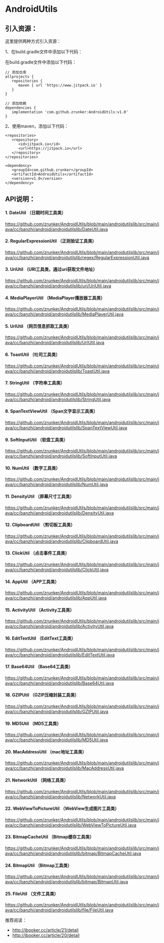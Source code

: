 # AndroidUtils

## 引入资源：

这里提供两种方式引入资源：

1、在build.gradle文件中添加以下代码：

在build.gradle文件中添加以下代码：
```
// 添加仓库
allprojects {
   repositories {
      maven { url 'https://www.jitpack.io' }
   }
}
```

```
// 添加依赖
dependencies {
   implementation 'com.github.zrunker:AndroidUtils:v1.0'
}
```
2、使用maven，添加以下代码：
```
<repositories>
   <repository>
      <id>jitpack.io</id>
      <url>https://jitpack.io</url>
   </repository>
</repositories>
```

```
<dependency>
   <groupId>com.github.zrunker</groupId>
   <artifactId>AndroidUtils</artifactId>
   <version>v1.0</version>
</dependency>
```

## API说明：

#### 1. DateUtil （日期时间工具类）
https://github.com/zrunker/AndroidUtils/blob/main/androidutilslib/src/main/java/cc/banzhi/android/androidutilslib/DateUtil.java

#### 2. RegularExpressionUtil （正则验证工具类）
https://github.com/zrunker/AndroidUtils/blob/main/androidutilslib/src/main/java/cc/banzhi/android/androidutilslib/regex/RegularExpressionUtil.java

#### 3. UriUtil （URI工具类，通过uri获取文件地址）
https://github.com/zrunker/AndroidUtils/blob/main/androidutilslib/src/main/java/cc/banzhi/android/androidutilslib/uri/UriUtil.java

#### 4. MediaPlayerUtil （MediaPlayer播放器工具类）
https://github.com/zrunker/AndroidUtils/blob/main/androidutilslib/src/main/java/cc/banzhi/android/androidutilslib/MediaPlayerUtil.java

#### 5. UrlUtil （网页信息抓取工具类）
https://github.com/zrunker/AndroidUtils/blob/main/androidutilslib/src/main/java/cc/banzhi/android/androidutilslib/UrlUtil.java

#### 6. ToastUtil （吐司工具类）
https://github.com/zrunker/AndroidUtils/blob/main/androidutilslib/src/main/java/cc/banzhi/android/androidutilslib/ToastUtil.java

#### 7. StringUtil （字符串工具类）
https://github.com/zrunker/AndroidUtils/blob/main/androidutilslib/src/main/java/cc/banzhi/android/androidutilslib/StringUtil.java

#### 8. SpanTextViewUtil （Span文字显示工具类）
https://github.com/zrunker/AndroidUtils/blob/main/androidutilslib/src/main/java/cc/banzhi/android/androidutilslib/SpanTextViewUtil.java

#### 9. SoftInputUtil （软盘工具类）
https://github.com/zrunker/AndroidUtils/blob/main/androidutilslib/src/main/java/cc/banzhi/android/androidutilslib/SoftInputUtil.java

#### 10. NumUtil （数字工具类）
https://github.com/zrunker/AndroidUtils/blob/main/androidutilslib/src/main/java/cc/banzhi/android/androidutilslib/NumUtil.java

#### 11. DensityUtil （屏幕尺寸工具类）
https://github.com/zrunker/AndroidUtils/blob/main/androidutilslib/src/main/java/cc/banzhi/android/androidutilslib/DensityUtil.java

#### 12. ClipboardUtil （剪切板工具类）
https://github.com/zrunker/AndroidUtils/blob/main/androidutilslib/src/main/java/cc/banzhi/android/androidutilslib/ClipboardUtil.java

#### 13. ClickUtil （点击事件工具类）
https://github.com/zrunker/AndroidUtils/blob/main/androidutilslib/src/main/java/cc/banzhi/android/androidutilslib/ClickUtil.java

#### 14. AppUtil （APP工具类）
https://github.com/zrunker/AndroidUtils/blob/main/androidutilslib/src/main/java/cc/banzhi/android/androidutilslib/AppUtil.java

#### 15. ActivityUtil （Activity工具类）
https://github.com/zrunker/AndroidUtils/blob/main/androidutilslib/src/main/java/cc/banzhi/android/androidutilslib/ActivityUtil.java

#### 16. EditTextUtil （EditText工具类）
https://github.com/zrunker/AndroidUtils/blob/main/androidutilslib/src/main/java/cc/banzhi/android/androidutilslib/EditTextUtil.java

#### 17. Base64Util （Base64工具类）
https://github.com/zrunker/AndroidUtils/blob/main/androidutilslib/src/main/java/cc/banzhi/android/androidutilslib/Base64Util.java

#### 18. GZIPUtil （GZIP压缩封装工具类）
https://github.com/zrunker/AndroidUtils/blob/main/androidutilslib/src/main/java/cc/banzhi/android/androidutilslib/GZIPUtil.java

#### 19. MD5Util （MD5工具类）
https://github.com/zrunker/AndroidUtils/blob/main/androidutilslib/src/main/java/cc/banzhi/android/androidutilslib/MD5Util.java

#### 20. MacAddressUtil （mac地址工具类）
https://github.com/zrunker/AndroidUtils/blob/main/androidutilslib/src/main/java/cc/banzhi/android/androidutilslib/MacAddressUtil.java

#### 21. NetworkUtil （网络工具类）
https://github.com/zrunker/AndroidUtils/blob/main/androidutilslib/src/main/java/cc/banzhi/android/androidutilslib/NetworkUtil.java

#### 22. WebViewToPictureUtil （WebView生成图片工具类）
https://github.com/zrunker/AndroidUtils/blob/main/androidutilslib/src/main/java/cc/banzhi/android/androidutilslib/WebViewToPictureUtil.java

#### 23. BitmapCacheUtil （Bitmap缓存工具类）
https://github.com/zrunker/AndroidUtils/blob/main/androidutilslib/src/main/java/cc/banzhi/android/androidutilslib/bitmap/BitmapCacheUtil.java

#### 24. BitmapUtil （Bitmap工具类）
https://github.com/zrunker/AndroidUtils/blob/main/androidutilslib/src/main/java/cc/banzhi/android/androidutilslib/bitmap/BitmapUtil.java

#### 25. FileUtil （文件工具类）
https://github.com/zrunker/AndroidUtils/blob/main/androidutilslib/src/main/java/cc/banzhi/android/androidutilslib/file/FileUtil.java

推荐阅读：
- http://ibooker.cc/article/21/detail
- http://ibooker.cc/article/20/detail
